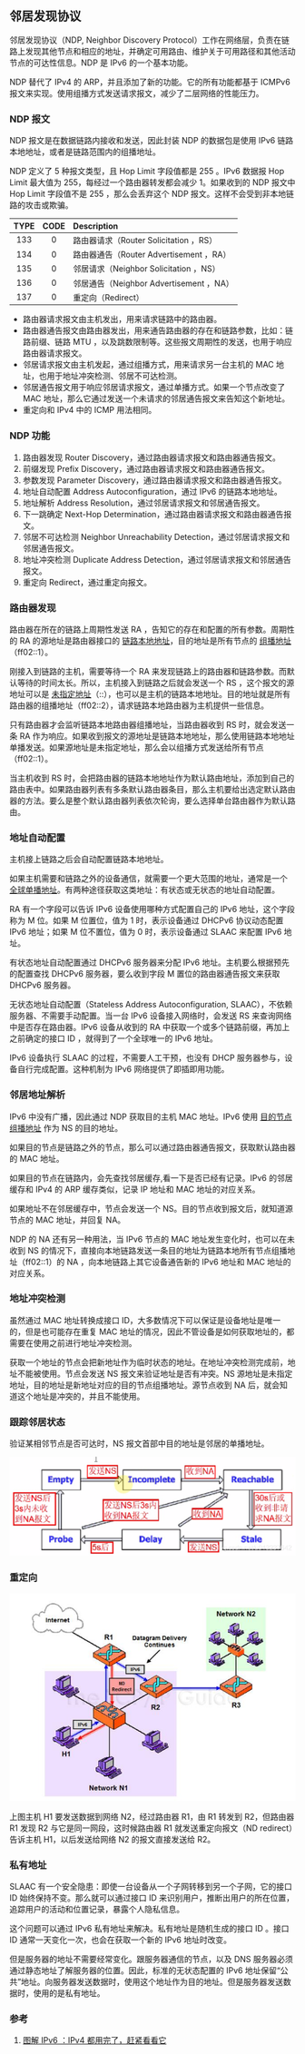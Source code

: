 ## 邻居发现协议
邻居发现协议（NDP, Neighbor Discovery Protocol）工作在网络层，负责在链路上发现其他节点和相应的地址，并确定可用路由、维护关于可用路径和其他活动节点的可达性信息。NDP 是 IPv6 的一个基本功能。

NDP 替代了 IPv4 的 ARP，并且添加了新的功能。它的所有功能都基于 ICMPv6 报文来实现。使用组播方式发送请求报文，减少了二层网络的性能压力。


### NDP 报文
NDP 报文是在数据链路内接收和发送，因此封装 NDP 的数据包是使用 IPv6 链路本地地址，或者是链路范围内的组播地址。

NDP 定义了 5 种报文类型，且 Hop Limit 字段值都是 255 。IPv6 数据报 Hop Limit 最大值为 255，每经过一个路由器转发都会减少 1。如果收到的 NDP 报文中 Hop Limit 字段值不是 255 ，那么会丢弃这个 NDP 报文。这样不会受到非本地链路的攻击或欺骗。

TYPE | CODE | Description
:-----:|:------:|:-------------
133 | 0 | 路由器请求（Router Solicitation ，RS）
134 | 0 | 路由器通告（Router Advertisement ，RA）
135 | 0 | 邻居请求（Neighbor Solicitation ，NS）
136 | 0 | 邻居通告（Neighbor Advertisement ，NA）
137 | 0 | 重定向（Redirect）

- 路由器请求报文由主机发出，用来请求链路中的路由器。
- 路由器通告报文由路由器发出，用来通告路由器的存在和链路参数，比如：链路前缀、链路 MTU ，以及跳数限制等。这些报文周期性的发送，也用于响应路由器请求报文。
- 邻居请求报文由主机发起，通过组播方式，用来请求另一台主机的 MAC 地址，也用于地址冲突检测、邻居不可达检测。
- 邻居通告报文用于响应邻居请求报文，通过单播方式。如果一个节点改变了 MAC 地址，那么它通过发送一个未请求的邻居通告报文来告知这个新地址。
- 重定向和 IPv4 中的 ICMP 用法相同。


### NDP 功能
1. 路由器发现 Router Discovery，通过路由器请求报文和路由器通告报文。
2. 前缀发现 Prefix Discovery，通过路由器请求报文和路由器通告报文。
3. 参数发现 Parameter Discovery，通过路由器请求报文和路由器通告报文。
4. 地址自动配置 Address Autoconfiguration，通过 IPv6 的链路本地地址。
5. 地址解析 Address Resolution，通过邻居请求报文和邻居通告报文。
6. 下一跳确定 Next-Hop Determination，通过路由器请求报文和路由器通告报文。
7. 邻居不可达检测 Neighbor Unreachability Detection，通过邻居请求报文和邻居通告报文。
8. 地址冲突检测 Duplicate Address Detection，通过邻居请求报文和邻居通告报文。
9. 重定向 Redirect，通过重定向报文。


### 路由器发现
路由器在所在的链路上周期性发送 RA ，告知它的存在和配置的所有参数。周期性的 RA 的源地址是路由器接口的 [链路本地地址](IPv6.md#链路本地地址)，目的地址是所有节点的 [组播地址](IPv6.md#组播)（ff02::1）。

刚接入到链路的主机，需要等待一个 RA 来发现链路上的路由器和链路参数。而默认等待的时间太长。所以，主机接入到链路之后就会发送一个 RS ，这个报文的源地址可以是 [未指定地址](IPv6.md#未指定地址)（::），也可以是主机的链路本地地址。目的地址就是所有路由器的组播地址（ff02::2），请求链路本地路由器为主机提供一些信息。

只有路由器才会监听链路本地路由器组播地址，当路由器收到 RS 时，就会发送一条 RA 作为响应。如果收到报文的源地址是链路本地地址，那么使用链路本地地址单播发送。如果源地址是未指定地址，那么会以组播方式发送给所有节点（ff02::1）。

当主机收到 RS 时，会把路由器的链路本地地址作为默认路由地址，添加到自己的路由表中。如果路由器列表有多条默认路由器条目，那么主机要给出选定默认路由器的方法。要么是整个默认路由器列表依次轮询，要么选择单台路由器作为默认路由。


### 地址自动配置
主机接上链路之后会自动配置链路本地地址。

如果主机需要和链路之外的设备通信，就需要一个更大范围的地址，通常是一个 [全球单播地址](IPv6.md#全球单播地址)。有两种途径获取这类地址：有状态或无状态的地址自动配置。

RA 有一个字段可以告诉 IPv6 设备使用哪种方式配置自己的 IPv6 地址，这个字段称为 M 位。如果 M 位置位，值为 1 时，表示设备通过 DHCPv6 协议动态配置 IPv6 地址；如果 M 位不置位，值为 0 时，表示设备通过 SLAAC 来配置 IPv6 地址。

有状态地址自动配置通过 DHCPv6 服务器来分配 IPv6 地址。主机要么根据预先的配置查找 DHCPv6 服务器，要么收到字段 M 置位的路由器通告报文来获取 DHCPv6 服务器。

无状态地址自动配置（Stateless Address Autoconfiguration, SLAAC），不依赖服务器、不需要手动配置。当一台 IPv6 设备接入网络时，会发送 RS 来查询网络中是否存在路由器。IPv6 设备从收到的 RA 中获取一个或多个链路前缀，再加上之前确定的接口 ID ，就得到了一个全球唯一的 IPv6 地址。

IPv6 设备执行 SLAAC 的过程，不需要人工干预，也没有 DHCP 服务器参与，设备自行完成配置。这种机制为 IPv6 网络提供了即插即用功能。


### 邻居地址解析
IPv6 中没有广播，因此通过 NDP 获取目的主机 MAC 地址。IPv6 使用 [目的节点组播地址](IPv6.md#目的节点组播地址) 作为 NS 的目的地址。

如果目的节点是链路之外的节点，那么可以通过路由器通告报文，获取默认路由器的 MAC 地址。

如果目的节点在链路内，会先查找邻居缓存,看一下是否已经有记录。IPv6 的邻居缓存和 IPv4 的 ARP 缓存类似，记录 IP 地址和 MAC 地址的对应关系。

如果地址不在邻居缓存中，节点会发送一个 NS。目的节点收到报文后，就知道源节点的 MAC 地址，并回复 NA。

NDP 的 NA 还有另一种用法，当 IPv6 节点的 MAC 地址发生变化时，也可以在未收到 NS 的情况下，直接向本地链路发送一条目的地址为链路本地所有节点组播地址（ff02::1）的 NA ，向本地链路上其它设备通告新的 IPv6 地址和 MAC 地址的对应关系。


### 地址冲突检测
虽然通过 MAC 地址转换成接口 ID，大多数情况下可以保证是设备地址是唯一的，但是也可能存在重复 MAC 地址的情况，因此不管设备是如何获取地址的，都需要在使用之前进行地址冲突检测。

获取一个地址的节点会把新地址作为临时状态的地址。在地址冲突检测完成前，地址不能被使用。节点会发送 NS 报文来验证地址是否有冲突。NS 源地址是未指定地址，目的地址是新地址对应的目的节点组播地址。源节点收到 NA 后，就会知道这个地址是冲突的，并且不能使用。


### 跟踪邻居状态
验证某相邻节点是否可达时，NS 报文首部中目的地址是邻居的单播地址。

![](../Pics/2021-10-07-22-43-09.png)


### 重定向
![](../Pics/2021-10-07-22-48-16.png)

上图主机 H1 要发送数据到网络 N2，经过路由器 R1，由 R1 转发到 R2，但路由器 R1 发现 R2 与它是同一网段，这时候路由器 R1 就发送重定向报文（ND redirect）告诉主机 H1，以后发送给网络 N2 的报文直接发送给 R2。


### 私有地址
SLAAC 有一个安全隐患：即使一台设备从一个子网转移到另一个子网，它的接口 ID 始终保持不变。那么就可以通过接口 ID 来识别用户，推断出用户的所在位置，追踪用户的活动和位置记录，暴露个人隐私信息。

这个问题可以通过 IPv6 私有地址来解决。私有地址是随机生成的接口 ID 。接口 ID 通常一天变化一次，也会在获取一个新的 IPv6 地址时改变。

但是服务器的地址不需要经常变化。跟服务器通信的节点，以及 DNS 服务器必须通过静态地址了解服务器的位置。因此，标准的无状态配置的 IPv6 地址保留“公共”地址。向服务器发送数据时，使用这个地址作为目的地址。但是服务器发送数据时，使用的是私有地址。


### 参考
1. [图解 IPv6 ：IPv4 都用完了，赶紧看看它](https://mp.weixin.qq.com/s/3PyqPDfGKVb5HdkH-iNTXA)
